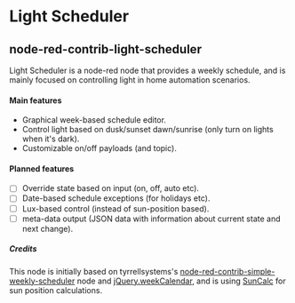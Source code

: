 # Light Scheduler
## node-red-contrib-light-scheduler

Light Scheduler is a node-red node that provides a weekly schedule, and is mainly focused on controlling light in home automation scenarios.

#### Main features
* Graphical week-based schedule editor.
* Control light based on dusk/sunset dawn/sunrise (only turn on lights when it's dark).
* Customizable on/off payloads (and topic).


#### Planned features
- [ ] Override state based on input (on, off, auto etc).
- [ ] Date-based schedule exceptions (for holidays etc).
- [ ] Lux-based control (instead of sun-position based).
- [ ] meta-data output (JSON data with information about current state and next change).

##### Credits

This node is initially based on tyrrellsystems's [node-red-contrib-simple-weekly-scheduler](https://github.com/tyrrellsystems/node-red-contrib-simple-weekly-scheduler) node and [jQuery.weekCalendar](http://wiki.github.com/themouette/jquery-week-calendar/), and is using [SunCalc](https://github.com/mourner/suncalc) for sun position calculations.